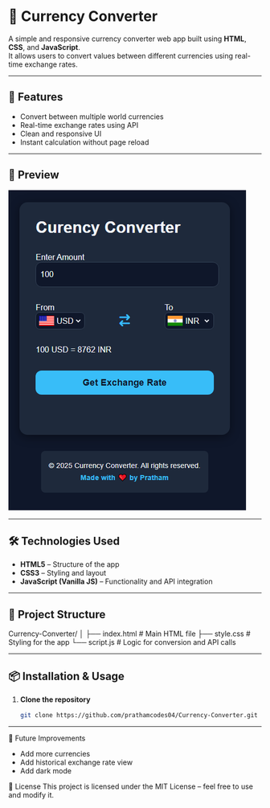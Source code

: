 # 💱 Currency Converter

A simple and responsive currency converter web app built using **HTML**, **CSS**, and **JavaScript**.  
It allows users to convert values between different currencies using real-time exchange rates.

---

## 🚀 Features
- Convert between multiple world currencies
- Real-time exchange rates using API
- Clean and responsive UI
- Instant calculation without page reload

---

## 📸 Preview
![Currency Converter Screenshot](images/ss1.png)  

---

## 🛠️ Technologies Used
- **HTML5** – Structure of the app
- **CSS3** – Styling and layout
- **JavaScript (Vanilla JS)** – Functionality and API integration

---

## 📂 Project Structure

Currency-Converter/
│
├── index.html # Main HTML file
├── style.css # Styling for the app
└── script.js # Logic for conversion and API calls

---

## 📦 Installation & Usage
1. **Clone the repository**
   ```bash
   git clone https://github.com/prathamcodes04/Currency-Converter.git
   
---

📌 Future Improvements
 - Add more currencies
 - Add historical exchange rate view
 - Add dark mode

📜 License
This project is licensed under the MIT License – feel free to use and modify it.



